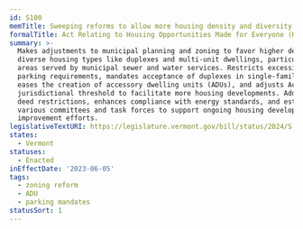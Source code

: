 ```yaml
---
id: S100
memTitle: Sweeping reforms to allow more housing density and diversity
formalTitle: Act Relating to Housing Opportunities Made for Everyone (HOME)
summary: >-
  Makes adjustments to municipal planning and zoning to favor higher density and
  diverse housing types like duplexes and multi-unit dwellings, particularly in
  areas served by municipal sewer and water services. Restricts excessive
  parking requirements, mandates acceptance of duplexes in single-family zones,
  eases the creation of accessory dwelling units (ADUs), and adjusts Act 250's
  jurisdictional threshold to facilitate more housing developments. Addresses
  deed restrictions, enhances compliance with energy standards, and establishes
  various committees and task forces to support ongoing housing development and
  improvement efforts.
legislativeTextURI: https://legislature.vermont.gov/bill/status/2024/S.100
states:
  - Vermont
statuses:
  - Enacted
inEffectDate: '2023-06-05'
tags:
  - zoning reform
  - ADU
  - parking mandates
statusSort: 1
---
```

